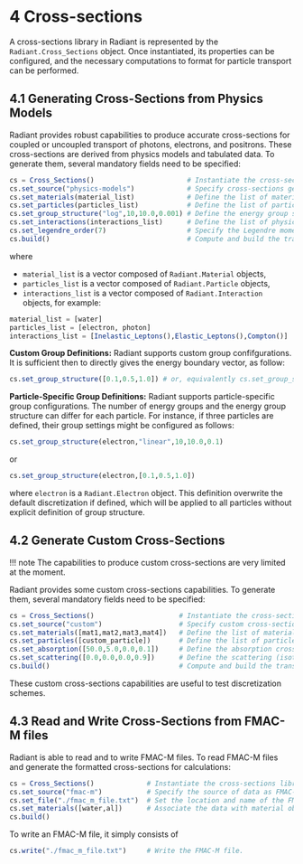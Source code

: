 # 4 Cross-sections

A cross-sections library in Radiant is represented by the `Radiant.Cross_Sections` object. Once instantiated, its properties can be configured, and the necessary computations to format for particle transport can be performed.

## 4.1 Generating Cross-Sections from Physics Models

Radiant provides robust capabilities to produce accurate cross-sections for coupled or uncoupled transport of photons, electrons, and positrons. These cross-sections are derived from physics models and tabulated data. To generate them, several mandatory fields need to be specified:

```julia
cs = Cross_Sections()                       # Instantiate the cross-sections library
cs.set_source("physics-models")             # Specify cross-sections generation from physics models
cs.set_materials(material_list)             # Define the list of materials
cs.set_particles(particles_list)            # Define the list of particles
cs.set_group_structure("log",10,10.0,0.001) # Define the energy group structure (type, number of groups, midpoint energy of the highest energy group and cutoff energy). Specified that way, it defines the default discretization that applies for all particles.
cs.set_interactions(interactions_list)      # Define the list of physics interactions
cs.set_legendre_order(7)                    # Specify the Legendre moments order for scattering cross-sections
cs.build()                                  # Compute and build the transfer matrix for transport calculations
```

where
- `material_list` is a vector composed of `Radiant.Material` objects,
- `particles_list` is a vector composed of `Radiant.Particle` objects,
- `interactions_list` is a vector composed of `Radiant.Interaction` objects,
for example:

```julia
material_list = [water]
particles_list = [electron, photon]
interactions_list = [Inelastic_Leptons(),Elastic_Leptons(),Compton()]
```

**Custom Group Definitions:**
Radiant supports custom group confifgurations. It is sufficient then to directly gives the energy boundary vector, as follow:

```julia
cs.set_group_structure([0.1,0.5,1.0]) # or, equivalently cs.set_group_structure([1.0,0.5,0.1])
```

**Particle-Specific Group Definitions:**
Radiant supports particle-specific group configurations. The number of energy groups and the energy group structure can differ for each particle. For instance, if three particles are defined, their group settings might be configured as follows:

```julia
cs.set_group_structure(electron,"linear",10,10.0,0.1)
```

or 

```julia
cs.set_group_structure(electron,[0.1,0.5,1.0])
```

where `electron` is a `Radiant.Electron` object. This definition overwrite the default discretization if defined, which will be applied to all particles without explicit definition of group structure.

## 4.2 Generate Custom Cross-Sections

!!! note
    The capabilities to produce custom cross-sections are very limited at the moment.

Radiant provides some custom cross-sections capabilities. To generate them, several mandatory fields need to be specified:

```julia
cs = Cross_Sections()                     # Instantiate the cross-sections library
cs.set_source("custom")                   # Specify custom cross-sections
cs.set_materials([mat1,mat2,mat3,mat4])   # Define the list of materials
cs.set_particles([custom_particle])       # Define the list of particles
cs.set_absorption([50.0,5.0,0.0,0.1])     # Define the absorption cross-section per material
cs.set_scattering([0.0,0.0,0.0,0.9])      # Define the scattering (isotropic) cross-section per material
cs.build()                                # Compute and build the transfer matrix for transport calculations
```

These custom cross-sections capabilities are useful to test discretization schemes.

## 4.3 Read and Write Cross-Sections from FMAC-M files

Radiant is able to read and to write FMAC-M files. To read FMAC-M files and generate the formatted cross-sections for calculations:

```julia
cs = Cross_Sections()             # Instantiate the cross-sections library
cs.set_source("fmac-m")           # Specify the source of data as FMAC-M file
cs.set_file("./fmac_m_file.txt")  # Set the location and name of the FMAC-M file
cs.set_materials([water,al])      # Associate the data with material object.  
cs.build()
```

To write an FMAC-M file, it simply consists of

```julia
cs.write("./fmac_m_file.txt")     # Write the FMAC-M file. 
```